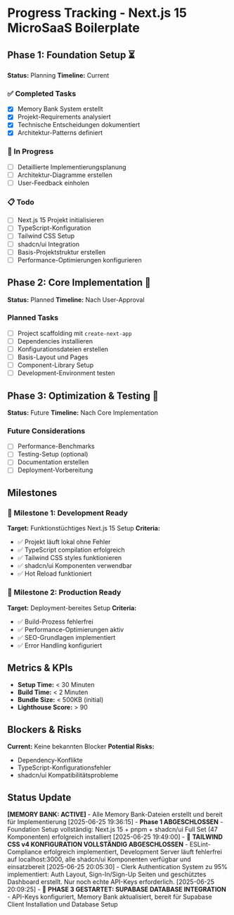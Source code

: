 # Progress Tracking - Next.js 15 MicroSaaS Boilerplate

## Phase 1: Foundation Setup ⏳
**Status:** Planning
**Timeline:** Current

### ✅ Completed Tasks
- [x] Memory Bank System erstellt
- [x] Projekt-Requirements analysiert
- [x] Technische Entscheidungen dokumentiert
- [x] Architektur-Patterns definiert

### 🔄 In Progress
- [ ] Detaillierte Implementierungsplanung
- [ ] Architektur-Diagramme erstellen
- [ ] User-Feedback einholen

### 📋 Todo
- [ ] Next.js 15 Projekt initialisieren
- [ ] TypeScript-Konfiguration
- [ ] Tailwind CSS Setup
- [ ] shadcn/ui Integration
- [ ] Basis-Projektstruktur erstellen
- [ ] Performance-Optimierungen konfigurieren

## Phase 2: Core Implementation 📅
**Status:** Planned
**Timeline:** Nach User-Approval

### Planned Tasks
- [ ] Project scaffolding mit `create-next-app`
- [ ] Dependencies installieren
- [ ] Konfigurationsdateien erstellen
- [ ] Basis-Layout und Pages
- [ ] Component-Library Setup
- [ ] Development-Environment testen

## Phase 3: Optimization & Testing 🔮
**Status:** Future
**Timeline:** Nach Core Implementation

### Future Considerations
- [ ] Performance-Benchmarks
- [ ] Testing-Setup (optional)
- [ ] Documentation erstellen
- [ ] Deployment-Vorbereitung

## Milestones

### 🎯 Milestone 1: Development Ready
**Target:** Funktionstüchtiges Next.js 15 Setup
**Criteria:**
- ✅ Projekt läuft lokal ohne Fehler
- ✅ TypeScript compilation erfolgreich
- ✅ Tailwind CSS styles funktionieren
- ✅ shadcn/ui Komponenten verwendbar
- ✅ Hot Reload funktioniert

### 🎯 Milestone 2: Production Ready
**Target:** Deployment-bereites Setup
**Criteria:**
- ✅ Build-Prozess fehlerfrei
- ✅ Performance-Optimierungen aktiv
- ✅ SEO-Grundlagen implementiert
- ✅ Error Handling konfiguriert

## Metrics & KPIs
- **Setup Time:** < 30 Minuten
- **Build Time:** < 2 Minuten
- **Bundle Size:** < 500KB (initial)
- **Lighthouse Score:** > 90

## Blockers & Risks
**Current:** Keine bekannten Blocker
**Potential Risks:**
- Dependency-Konflikte
- TypeScript-Konfigurationsfehler
- shadcn/ui Kompatibilitätsprobleme

## Status Update
**[MEMORY BANK: ACTIVE]** - Alle Memory Bank-Dateien erstellt und bereit für Implementierung
[2025-06-25 19:36:15] - **Phase 1 ABGESCHLOSSEN** - Foundation Setup vollständig: Next.js 15 + pnpm + shadcn/ui Full Set (47 Komponenten) erfolgreich installiert
[2025-06-25 19:49:00] - 🎉 **TAILWIND CSS v4 KONFIGURATION VOLLSTÄNDIG ABGESCHLOSSEN** - ESLint-Compliance erfolgreich implementiert, Development Server läuft fehlerfrei auf localhost:3000, alle shadcn/ui Komponenten verfügbar und einsatzbereit
[2025-06-25 20:05:30] - Clerk Authentication System zu 95% implementiert: Auth Layout, Sign-In/Sign-Up Seiten und geschütztes Dashboard erstellt. Nur noch echte API-Keys erforderlich.
[2025-06-25 20:09:25] - 🚀 **PHASE 3 GESTARTET: SUPABASE DATABASE INTEGRATION** - API-Keys konfiguriert, Memory Bank aktualisiert, bereit für Supabase Client Installation und Database Setup